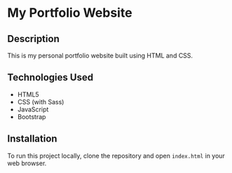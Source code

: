 
# My Portfolio Website

## Description
This is my personal portfolio website built using HTML and CSS.


## Technologies Used
- HTML5
- CSS (with Sass)
- JavaScript
- Bootstrap

## Installation
To run this project locally, clone the repository and open `index.html` in your web browser.

